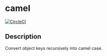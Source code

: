 # camel

[![CircleCI](https://circleci.com/gh/nabetama-training/camel/tree/master.svg?style=svg)](https://circleci.com/gh/nabetama-training/camel/tree/master)

## Description

Convert object keys recursively into camel case.
